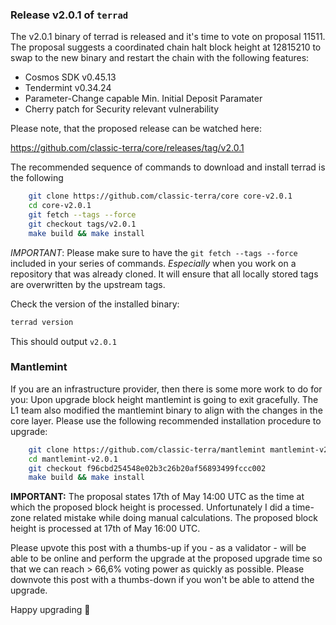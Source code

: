 ### Release v2.0.1 of `terrad`

The v2.0.1 binary of terrad is released and it's time to vote on proposal 11511. The proposal suggests a coordinated chain halt block height at 12815210 to swap to the new binary and restart the chain with the following features:

- Cosmos SDK v0.45.13
- Tendermint v0.34.24
- Parameter-Change capable Min. Initial Deposit Paramater
- Cherry patch for Security relevant vulnerability

Please note, that the proposed release can be watched here:

https://github.com/classic-terra/core/releases/tag/v2.0.1

The recommended sequence of commands to download and install terrad is the following

```bash
    git clone https://github.com/classic-terra/core core-v2.0.1
    cd core-v2.0.1
    git fetch --tags --force
    git checkout tags/v2.0.1
    make build && make install
```
*IMPORTANT*: Please make sure to have the `git fetch --tags --force` included in your series of commands. *Especially* when you work on a repository that was already cloned. It will ensure that all locally stored tags are overwritten by the upstream tags.

Check the version of the installed binary:

```bash
terrad version
```

This should output `v2.0.1`

### Mantlemint

If you are an infrastructure provider, then there is some more work to do for you: Upon upgrade block height mantlemint is going to exit gracefully. The L1 team also modified the mantlemint binary to align with the changes in the core layer. Please use the following recommended installation procedure to upgrade:

```bash
    git clone https://github.com/classic-terra/mantlemint mantlemint-v2.0.1
    cd mantlemint-v2.0.1
    git checkout f96cbd254548e02b3c26b20af56893499fccc002
    make build && make install
```

**IMPORTANT:** The proposal states 17th of May 14:00 UTC as the time at which the proposed block height is processed. Unfortunately I did a time-zone related mistake while doing manual calculations. The proposed block height is processed at 17th of May 16:00 UTC.

Please upvote this post with a thumbs-up if you - as a validator - will be able to be online and perform the upgrade at the proposed upgrade time so that we can reach > 66,6% voting power as quickly as possible. Please downvote this post with a thumbs-down if you won't be able to attend the upgrade.

Happy upgrading 🙂
